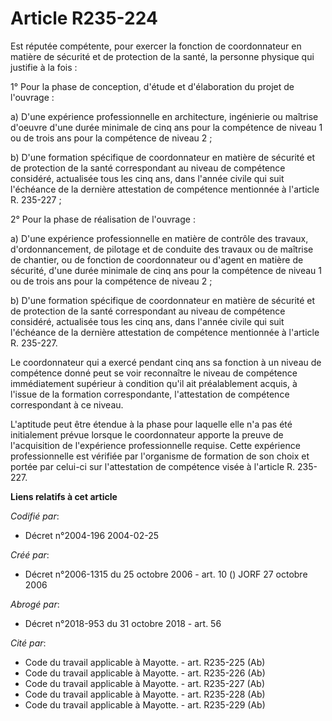 # Article R235-224

Est réputée compétente, pour exercer la fonction de coordonnateur en matière de sécurité et de protection de la santé, la
personne physique qui justifie à la fois : 

1° Pour la phase de conception, d'étude et d'élaboration du projet de l'ouvrage : 

a) D'une expérience professionnelle en architecture, ingénierie ou maîtrise d'oeuvre d'une durée minimale de cinq ans pour la
compétence de niveau 1 ou de trois ans pour la compétence de niveau 2 ; 

b) D'une formation spécifique de coordonnateur en matière de sécurité et de protection de la santé correspondant au niveau de
compétence considéré, actualisée tous les cinq ans, dans l'année civile qui suit l'échéance de la dernière attestation de
compétence mentionnée à l'article R. 235-227 ; 

2° Pour la phase de réalisation de l'ouvrage : 

a) D'une expérience professionnelle en matière de contrôle des travaux, d'ordonnancement, de pilotage et de conduite des
travaux ou de maîtrise de chantier, ou de fonction de coordonnateur ou d'agent en matière de sécurité, d'une durée minimale
de cinq ans pour la compétence de niveau 1 ou de trois ans pour la compétence de niveau 2 ; 

b) D'une formation spécifique de coordonnateur en matière de sécurité et de protection de la santé correspondant au niveau de
compétence considéré, actualisée tous les cinq ans, dans l'année civile qui suit l'échéance de la dernière attestation de
compétence mentionnée à l'article R. 235-227. 

Le coordonnateur qui a exercé pendant cinq ans sa fonction à un niveau de compétence donné peut se voir reconnaître le niveau
de compétence immédiatement supérieur à condition qu'il ait préalablement acquis, à l'issue de la formation correspondante,
l'attestation de compétence correspondant à ce niveau. 

L'aptitude peut être étendue à la phase pour laquelle elle n'a pas été initialement prévue lorsque le coordonnateur apporte
la preuve de l'acquisition de l'expérience professionnelle requise. Cette expérience professionnelle est vérifiée par
l'organisme de formation de son choix et portée par celui-ci sur l'attestation de compétence visée à l'article R. 235-227.

**Liens relatifs à cet article**

_Codifié par_:

  - Décret n°2004-196 2004-02-25

_Créé par_:

  - Décret n°2006-1315 du 25 octobre 2006 - art. 10 () JORF 27 octobre 2006

_Abrogé par_:

  - Décret n°2018-953 du 31 octobre 2018 - art. 56

_Cité par_:

  - Code du travail applicable à Mayotte. - art. R235-225 (Ab)
  - Code du travail applicable à Mayotte. - art. R235-226 (Ab)
  - Code du travail applicable à Mayotte. - art. R235-227 (Ab)
  - Code du travail applicable à Mayotte. - art. R235-228 (Ab)
  - Code du travail applicable à Mayotte. - art. R235-229 (Ab)
